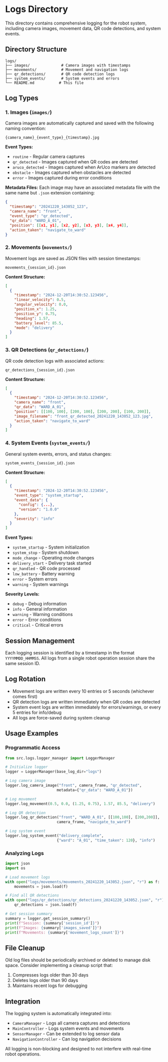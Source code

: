 # Logs Directory

This directory contains comprehensive logging for the robot system, including camera images, movement data, QR code detections, and system events.

## Directory Structure

```
logs/
├── images/              # Camera images with timestamps
├── movements/           # Movement and navigation logs
├── qr_detections/       # QR code detection logs
├── system_events/       # System events and errors
└── README.md           # This file
```

## Log Types

### 1. Images (`images/`)

Camera images are automatically captured and saved with the following naming convention:
```
{camera_name}_{event_type}_{timestamp}.jpg
```

**Event Types:**
- `routine` - Regular camera captures
- `qr_detected` - Images captured when QR codes are detected
- `aruco_detected` - Images captured when ArUco markers are detected
- `obstacle` - Images captured when obstacles are detected
- `error` - Images captured during error conditions

**Metadata Files:**
Each image may have an associated metadata file with the same name but `.json` extension containing:
```json
{
  "timestamp": "20241220_143052_123",
  "camera_name": "front",
  "event_type": "qr_detected",
  "qr_data": "WARD_A_01",
  "position": [[x1, y1], [x2, y2], [x3, y3], [x4, y4]],
  "action_taken": "navigate_to_ward"
}
```

### 2. Movements (`movements/`)

Movement logs are saved as JSON files with session timestamps:
```
movements_{session_id}.json
```

**Content Structure:**
```json
[
  {
    "timestamp": "2024-12-20T14:30:52.123456",
    "linear_velocity": 0.5,
    "angular_velocity": 0.0,
    "position_x": 1.25,
    "position_y": 0.75,
    "heading": 1.57,
    "battery_level": 85.5,
    "mode": "delivery"
  }
]
```

### 3. QR Detections (`qr_detections/`)

QR code detection logs with associated actions:
```
qr_detections_{session_id}.json
```

**Content Structure:**
```json
[
  {
    "timestamp": "2024-12-20T14:30:52.123456",
    "camera_name": "front",
    "qr_data": "WARD_A_01",
    "position": [[100, 100], [200, 100], [200, 200], [100, 200]],
    "image_filename": "front_qr_detected_20241220_143052_123.jpg",
    "action_taken": "navigate_to_ward"
  }
]
```

### 4. System Events (`system_events/`)

General system events, errors, and status changes:
```
system_events_{session_id}.json
```

**Content Structure:**
```json
[
  {
    "timestamp": "2024-12-20T14:30:52.123456",
    "event_type": "system_startup",
    "event_data": {
      "config": {...},
      "version": "1.0.0"
    },
    "severity": "info"
  }
]
```

**Event Types:**
- `system_startup` - System initialization
- `system_stop` - System shutdown
- `mode_change` - Operating mode changes
- `delivery_start` - Delivery task started
- `qr_handled` - QR code processed
- `low_battery` - Battery warning
- `error` - System errors
- `warning` - System warnings

**Severity Levels:**
- `debug` - Debug information
- `info` - General information
- `warning` - Warning conditions
- `error` - Error conditions
- `critical` - Critical errors

## Session Management

Each logging session is identified by a timestamp in the format `YYYYMMDD_HHMMSS`. All logs from a single robot operation session share the same session ID.

## Log Rotation

- Movement logs are written every 10 entries or 5 seconds (whichever comes first)
- QR detection logs are written immediately when QR codes are detected
- System event logs are written immediately for errors/warnings, or every 5 entries for info/debug
- All logs are force-saved during system cleanup

## Usage Examples

### Programmatic Access

```python
from src.logs.logger_manager import LoggerManager

# Initialize logger
logger = LoggerManager(base_log_dir="logs")

# Log camera image
logger.log_camera_image("front", camera_frame, "qr_detected", 
                       metadata={"qr_data": "WARD_A_01"})

# Log movement
logger.log_movement(0.5, 0.0, (1.25, 0.75), 1.57, 85.5, "delivery")

# Log QR detection
logger.log_qr_detection("front", "WARD_A_01", [[100,100], [200,200]], 
                       camera_frame, "navigate_to_ward")

# Log system event
logger.log_system_event("delivery_complete", 
                       {"ward": "A_01", "time_taken": 120}, "info")
```

### Analyzing Logs

```python
import json
import os

# Load movement logs
with open("logs/movements/movements_20241220_143052.json", "r") as f:
    movements = json.load(f)

# Find all QR detections
with open("logs/qr_detections/qr_detections_20241220_143052.json", "r") as f:
    qr_detections = json.load(f)

# Get session summary
summary = logger.get_session_summary()
print(f"Session: {summary['session_id']}")
print(f"Images: {summary['images_saved']}")
print(f"Movements: {summary['movement_logs_count']}")
```

## File Cleanup

Old log files should be periodically archived or deleted to manage disk space. Consider implementing a cleanup script that:

1. Compresses logs older than 30 days
2. Deletes logs older than 90 days
3. Maintains recent logs for debugging

## Integration

The logging system is automatically integrated into:
- `CameraManager` - Logs all camera captures and detections
- `MainController` - Logs system events and movements
- `SensorManager` - Can be extended to log sensor data
- `NavigationController` - Can log navigation decisions

All logging is non-blocking and designed to not interfere with real-time robot operations. 